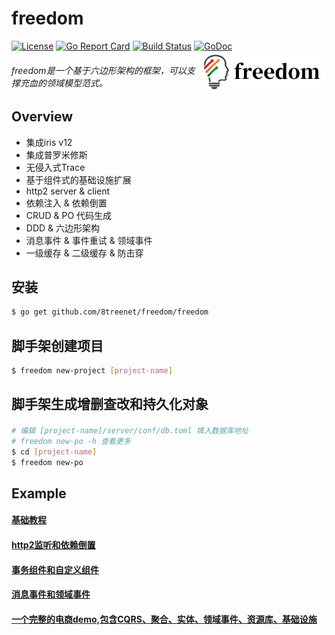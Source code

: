 # freedom
[![License](https://img.shields.io/badge/License-Apache%202.0-blue.svg)](https://github.com/8treenet/gotree/blob/master/LICENSE) [![Go Report Card](https://goreportcard.com/badge/github.com/8treenet/freedom)](https://goreportcard.com/report/github.com/8treenet/freedom) [![Build Status](https://travis-ci.org/8treenet/gotree.svg?branch=master)](https://travis-ci.org/8treenet/gotree) [![GoDoc](https://godoc.org/github.com/8treenet/freedom?status.svg)](https://godoc.org/github.com/8treenet/freedom)
<img align="right" width="200px" src="https://raw.githubusercontent.com/8treenet/blog/master/img/freedom.png">
###### freedom是一个基于六边形架构的框架，可以支撑充血的领域模型范式。

## Overview
- 集成iris v12
- 集成普罗米修斯
- 无侵入式Trace
- 基于组件式的基础设施扩展
- http2 server & client
- 依赖注入 & 依赖倒置
- CRUD & PO 代码生成
- DDD & 六边形架构
- 消息事件 & 事件重试 & 领域事件
- 一级缓存 & 二级缓存 & 防击穿

## 安装
```sh
$ go get github.com/8treenet/freedom/freedom
```

## 脚手架创建项目
```sh
$ freedom new-project [project-name]
```

## 脚手架生成增删查改和持久化对象
####
```sh
# 编辑 [project-name]/server/conf/db.toml 填入数据库地址
# freedom new-po -h 查看更多
$ cd [project-name]
$ freedom new-po
```

## Example

#### [基础教程](https://github.com/8treenet/freedom/blob/master/example/base)
#### [http2监听和依赖倒置](https://github.com/8treenet/freedom/blob/master/example/http2)
#### [事务组件和自定义组件](https://github.com/8treenet/freedom/blob/master/example/infra-example)
#### [消息事件和领域事件](https://github.com/8treenet/freedom/blob/master/example/event-example)

#### [一个完整的电商demo,包含CQRS、聚合、实体、领域事件、资源库、基础设施](https://github.com/8treenet/freedom/blob/master/example/fshop)

